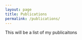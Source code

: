 ```yaml
---
layout: page
title: Publications
permalink: /publications/
---
```


This will be a list of my publicaitons
